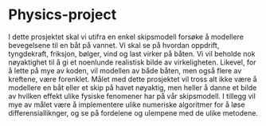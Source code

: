 # Physics-project
I dette prosjektet skal vi utifra en enkel skipsmodell forsøke å modellere bevegelsene til en båt på vannet. Vi skal se på hvordan oppdrift, tyngdekraft, friksjon, bølger, vind og last virker på båten. Vi vil beholde nok nøyaktighet til å gi et noenlunde realistisk bilde av virkeligheten. Likevel, for å lette på mye av koden, vil modellen av både båten, men også flere av kreftene, være forenklet. Målet med dette prosjektet vil tross alt ikke være å modellere en båt eller et skip på havet nøyaktig, men heller å danne et bilde av hvilken effekt ulike fysiske fenomener har på vår skipsmodell. I tillegg vil mye av målet være å implementere ulike numeriske algoritmer for å løse differensialliknger, og se på fordelene og ulempene med de ulike metodene.
